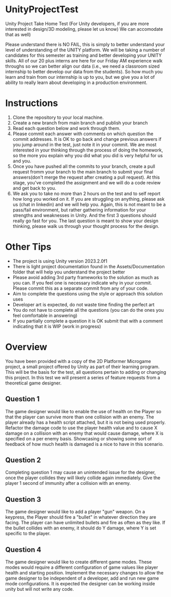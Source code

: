 # UnityProjectTest
Unity Project Take Home Test 
      (For Unity developers, if you are more interested in design/3D modeling, please let us know) We can accomodate that as well)

Please understand there is NO FAIL, this is simply to better understand your level of understanding of the UNITY platform. We will be taking a number of candidates for this semester as training and better developing your UNITY skills. All of our 20 plus interns are here for our Friday AM experience walk throughs so we can better align our data (i.e., we need a classroom sized internship to better develop our data from the students). So how much you learn and train from our internship is up to you, but we give you a lot of ability to really learn about developing in a production environment.

# Instructions
1. Clone the repository to your local machine.
2. Create a new branch from main branch and publish your branch
3. Read each question below and work through them.
4. Please commit each answer with comments on which question the commit addresses.  It is OK to go back and change previous answers if you jump around in the test, just note it in your commit. We are most interested in your thinking through the process of doing the homework, so the more you explain why you did what you did is very helpful for us and you.
5. Once you have pushed all the commits to your branch, create a pull request fromm your branch to the main branch to submit your final answers(don't merge the request after creating a pull request). At this stage, you've completed the assignment and we will do a code review and get back to you. 
6. We ask you to take no more than 2 hours on the test and to self report how long you worked on it. If you are struggling on anything, please ask us (chat in linkedin) and we will help you. Again, this is not meant to be a pass/fail environment, but rather gathering information for your strengths and weaknesses in Unity. And the first 3 questions should really go fast for you. The last question is meant to show your design thinking, please walk us through your thought process for the design.

# Other Tips
- The project is using Unity version 2023.2.0f1
- There is light project documentation found in the Assets/Documentation folder that will help you understand the project better
- Please avoid adding 3rd party frameworks to the solution as much as you can.  If you feel one is necessary indicate why in your commit.  Please commit this as a separate commit from any of your code.
- Aim to complete the questions using the style or approach this solution uses
- Developer art is expected, do not waste time finding the perfect art
- You do not have to complete all the questions (you can do the ones you feel comfortable in answering)
- If you partially complete a question it is OK submit that with a comment indicating that it is WIP (work in progress)


# Overview
You have been provided with a copy of the 2D Platformer Microgame project, a small project offered by Unity as part of their learning program.  This will be the basis for the test, all questions pertain to adding or changing this project.  In this test we will present a series of feature requests from a theoretical game designer.


## Question 1
The game designer would like to enable the use of health on the Player so that the player can survive more than one collision with an enemy.  The player already has a health script attached, but it is not being used properly.  Refactor the damage code to use the player health value and to cause X damage on a collision with an enemy that would cause damage, where X is specified on a per enemy basis. Showcasing or showing some sort of feedback of how much health is damaged is a nice to have in this scenario.

## Question 2
Completing question 1 may cause an unintended issue for the designer, once the player collides they will likely collide again immediately.  Give the player 1 second of immunity after a collision with an enemy.

## Question 3
The game designer would like to add a player "gun" weapon.  On a keypress, the Player should fire a "bullet" in whatever direction they are facing.  The player can have unlimited bullets and fire as often as they like.  If the bullet collides with an enemy, it should do Y damage, where Y is set specific to the player.

## Question 4
The game designer would like to create different game modes.  These modes would require a different configuration of game values like player health and starting position.  Implement the necessary changes to allow the game designer to be independent of a developer, add and run new game mode configurations.  It is expected the designer can be working inside unity but will not write any code.


